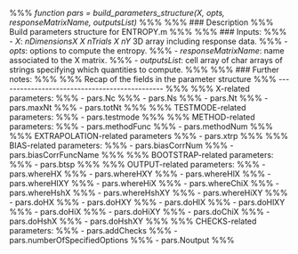 %%% *function pars = build_parameters_structure(X, opts, responseMatrixName, outputsList)*
%%%
%%% ### Description
%%% Build parameters structure for ENTROPY.m
%%%
%%% ### Inputs:
%%% - *X*: *nDimensionsX X nTrials X nY* 3D array including response data.
%%% - *opts*: options to compute the entropy.
%%% - *responseMatrixName*: name associated to the X matrix.
%%% - *outputsList*: cell array of char arrays of strings specifying which quantities to compute.
%%%
%%% ### Further notes:
%%%
%%% Recap of the fields in the parameter structure
%%% ----------------------------------------------
%%%
%%% X-related parameters:
%%%   - pars.Nc
%%%   - pars.Ns
%%%   - pars.Nt
%%%   - pars.maxNt
%%%   - pars.totNt
%%%
%%% TESTMODE-related parameters:
%%%   - pars.testmode
%%%
%%% METHOD-related parameters:
%%%   - pars.methodFunc
%%%   - pars.methodNum
%%%
%%% EXTRAPOLATION-related parameters
%%%   - pars.xtrp
%%%
%%% BIAS-related parameters:
%%%   - pars.biasCorrNum
%%%   - pars.biasCorrFuncName
%%%
%%% BOOTSTRAP-related parameters:
%%%   - pars.btsp
%%%
%%% OUTPUT-related parameters:
%%%   - pars.whereHX
%%%   - pars.whereHXY
%%%   - pars.whereHlX
%%%   - pars.whereHlXY
%%%   - pars.whereHiX
%%%   - pars.whereChiX
%%%   - pars.whereHshX
%%%   - pars.whereHshXY
%%%   - pars.whereHiXY
%%%   - pars.doHX
%%%   - pars.doHXY
%%%   - pars.doHlX
%%%   - pars.doHlXY
%%%   - pars.doHiX
%%%   - pars.doHiXY
%%%   - pars.doChiX
%%%   - pars.doHshX
%%%   - pars.doHshXY
%%%
%%% CHECKS-related parameters:
%%%   - pars.addChecks
%%%   - pars.numberOfSpecifiedOptions
%%%   - pars.Noutput
%%%
